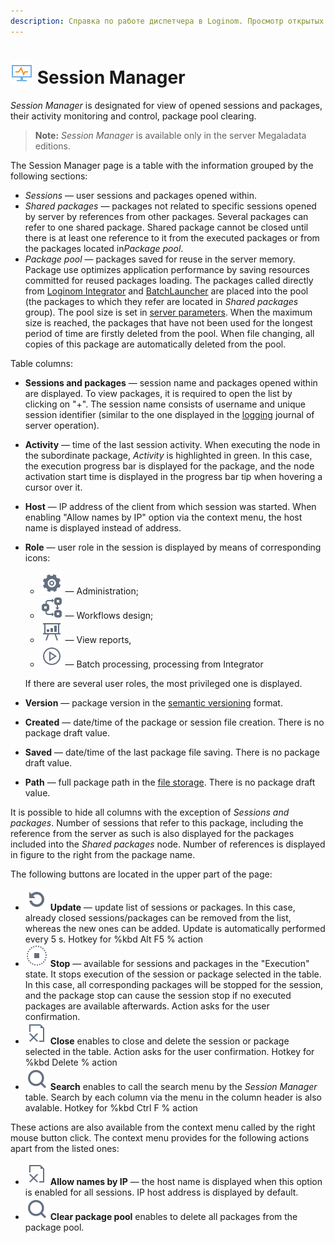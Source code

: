 ```yaml
---
description: Справка по работе диспетчера в Loginom. Просмотр открытых сессий и пакетов. Мониторинг и управление активностью сессий, очистка пула пакетов. Общие сведения о колонках таблицы диспетчера.
---
```

# ![Parameters](./../images/icons/common/admin-system-objects/manager_default.svg) Session Manager

*Session Manager* is designated for view of opened sessions and packages, their activity monitoring and control, package pool clearing.

> **Note:** *Session Manager* is available only in the server Megaladata editions.

The Session Manager page is a table with the information grouped by the following sections:

* *Sessions* — user sessions and packages opened within.
* *Shared packages* — packages not related to specific sessions opened by server by references from other packages. Several packages can refer to one shared package. Shared package cannot be closed until there is at least one reference to it from the executed packages or from the packages located in*Package pool*.
* *Package pool* — packages saved for reuse in the server memory. Package use optimizes application performance by saving resources committed for reused packages loading. The packages called directly from [Loginom Integrator](https://help.loginom.ru/adminguide/windows/integrator/) and [BatchLauncher](./../workflow/batchlauncher.md) are placed into the pool (the packages to which they refer are located in *Shared packages* group). The pool size is set in [server parameters](./parameters.md). When the maximum size is reached, the packages that have not been used for the longest period of time are firstly deleted from the pool. When file changing, all copies of this package are automatically deleted from the pool.

Table columns:

* **Sessions and packages** — session name and packages opened within are displayed. To view packages, it is required to open the list by clicking on "+". The session name consists of username and unique session identifier (similar to the one displayed in the [logging](./../admin/parameters.md#parametry-logirovaniya) journal of server operation).
* **Activity** — time of the last session activity. When executing the node in the subordinate package, *Activity* is highlighted in green. In this case, the execution progress bar is displayed for the package, and the node activation start time is displayed in the progress bar tip when hovering a cursor over it.
* **Host** — IP address of the client from which session was started. When enabling "Allow names by IP" option via the context menu, the host name is displayed instead of address.
* **Role** — user role in the session is displayed by means of corresponding icons:
   * ![Parameters](./../images/icons/admin/user-roles/admin_default.svg) — Administration;
   * ![Parameters](./../images/icons/admin/user-roles/design_default.svg) — Workflows design;
   * ![Parameters](./../images/icons/admin/user-roles/viewer_default.svg) — View reports,
   * ![Parameters](./../images/icons/admin/user-roles/execute_default.svg) — Batch processing, processing from  Integrator

   If there are several user roles, the most privileged one is displayed.
* **Version** — package version in the [semantic versioning](https://semver.org/lang/ru/) format.
* **Created** — date/time of the package or session file creation. There is no package draft value.
* **Saved** — date/time of the last package file saving. There is no package draft value.
* **Path** — full package path in the [file storage](./../location_user_files.md). There is no package draft value.

It is possible to hide all columns with the exception of *Sessions and packages*. Number of sessions that refer to this package, including the reference from the server as such is also displayed for the packages included into the *Shared packages* node. Number of references is displayed in figure to the right from the package name.

The following buttons are located in the upper part of the page:

* ![Update](./../images/icons/common/toolbar-controls/refresh_default.svg) **Update** — update list of sessions or packages. In this case, already closed sessions/packages can be removed from the list, whereas the new ones can be added. Update is automatically performed every 5 s. Hotkey for %kbd Alt F5 % action
* ![Stop](./../images/icons/common/toolbar-controls/stop_default.svg) **Stop** — available for sessions and packages in the "Execution" state. It stops execution of the session or package selected in the table. In this case, all corresponding packages will be stopped for the session, and the package stop can cause the session stop if no executed packages are available afterwards. Action asks for the user confirmation.
* ![Close](./../images/icons/common/toolbar-controls/close_default.svg) **Close** enables to close and delete the session or package selected in the table. Action asks for the user confirmation. Hotkey for %kbd Delete % action
* ![Search](./../images/icons/common/toolbar-controls/zoom_default.svg) **Search** enables to call the search menu by the *Session Manager* table. Search by each column via the menu in the column header is also avalable. Hotkey for %kbd Ctrl F % action

These actions are also available from the context menu called by the right mouse button click. The context menu provides for the following actions apart from the listed ones:

* ![Allow names by IP](./../images/icons/common/toolbar-controls/close_default.svg) **Allow names by IP** — the host name is displayed when this option is enabled for all sessions. IP host address is displayed by default.
* ![Clear package pool](./../images/icons/common/toolbar-controls/zoom_default.svg) **Clear package pool** enables to delete all packages from the package pool.
